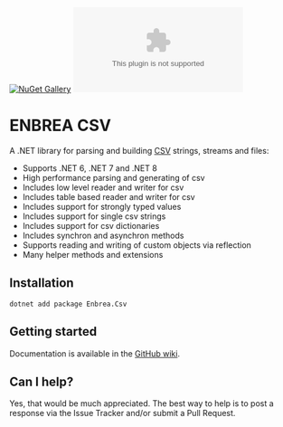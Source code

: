 [![NuGet Gallery](https://img.shields.io/badge/NuGet%20Gallery-enbrea.csv-blue.svg)](https://www.nuget.org/packages/Enbrea.Csv/)
![GitHub](https://img.shields.io/github/license/enbrea/enbrea.csv)

# ENBREA CSV

A .NET library for parsing and building [CSV](https://tools.ietf.org/html/rfc4180) strings, streams and files:

+ Supports .NET 6, .NET 7 and .NET 8
+ High performance parsing and generating of csv
+ Includes low level reader and writer for csv
+ Includes table based reader and writer for csv
+ Includes support for strongly typed values
+ Includes support for single csv strings
+ Includes support for csv dictionaries
+ Includes synchron and asynchron methods
+ Supports reading and writing of custom objects via reflection
+ Many helper methods and extensions 

## Installation

```
dotnet add package Enbrea.Csv
```

## Getting started

Documentation is available in the [GitHub wiki](https://github.com/enbrea/enbrea.csv/wiki).

## Can I help?

Yes, that would be much appreciated. The best way to help is to post a response via the Issue Tracker and/or submit a Pull Request.
